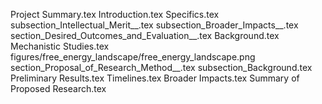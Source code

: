 Project Summary.tex
Introduction.tex
Specifics.tex
subsection_Intellectual_Merit__.tex
subsection_Broader_Impacts__.tex
section_Desired_Outcomes_and_Evaluation__.tex
Background.tex
Mechanistic Studies.tex
figures/free_energy_landscape/free_energy_landscape.png
section_Proposal_of_Research_Method__.tex
subsection_Background.tex
Preliminary Results.tex
Timelines.tex
Broader Impacts.tex
Summary of Proposed Research.tex
